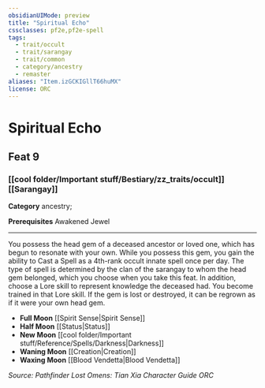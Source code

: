 ```yaml
---
obsidianUIMode: preview
title: "Spiritual Echo"
cssclasses: pf2e,pf2e-spell
tags:
  - trait/occult
  - trait/sarangay
  - trait/common
  - category/ancestry
  - remaster
aliases: "Item.izGCKIGllT66huMX"
license: ORC
---
```

# Spiritual Echo
## Feat 9
### [[cool folder/Important stuff/Bestiary/zz_traits/occult]][[Sarangay]]

**Category** ancestry; 



**Prerequisites** Awakened Jewel
* * *
You possess the head gem of a deceased ancestor or loved one, which has begun to resonate with your own. While you possess this gem, you gain the ability to Cast a Spell as a 4th-rank occult innate spell once per day. The type of spell is determined by the clan of the sarangay to whom the head gem belonged, which you choose when you take this feat. In addition, choose a Lore skill to represent knowledge the deceased had. You become trained in that Lore skill. If the gem is lost or destroyed, it can be regrown as if it were your own head gem.

*   **Full Moon** [[Spirit Sense|Spirit Sense]]
*   **Half Moon** [[Status|Status]]
*   **New Moon** [[cool folder/Important stuff/Reference/Spells/Darkness|Darkness]]
*   **Waning Moon** [[Creation|Creation]]
*   **Waxing Moon** [[Blood Vendetta|Blood Vendetta]]

*Source: Pathfinder Lost Omens: Tian Xia Character Guide*
*ORC*